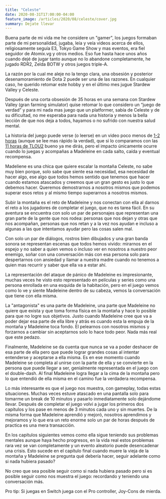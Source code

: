 ```yaml
---
title: "Celeste"
date: 2020-08-31T17:00:00-04:00
feature_image: /articles/2020/08/celeste/cover.jpg
summary: Dejate llevar
---
```


Buena parte de mi vida me he considere un "gamer", los juegos formaban parte de mi personalidad, jugaba, leía y veía videos acerca de ellos, religiosamente seguía E3, Tokyo Game Show y mas eventos, era fiel seguidor de Atomix.vg y otros medios. Eso fue hasta hace unos años cuando dejé de jugar tanto aunque no lo abandone completamente, he jugado RDR2, Zelda BOTW y otros juegos triple-A.

La razón por la cual me aleje no la tengo clara, una obsesión y posterior desenamoramiento de Dota 2 puede ser una de las razones. En cualquier caso, he querido retomar este hobby y en el último mes jugue Stardew Valley y Celeste.

Después de una corta obsesión de 35 horas en una semana con Stardew Valley (gran farming simulator) quise retomar lo que considero un “juego de verdad” y para mi nada mas juego que un platformer, sabía de Celeste y de su dificultad, no me esperaba para nada una historia y menos la bella lección de que nos deja a todos, hayamos o no sufrido con nuestra salud mental.

La historia del juego puede verse (o leerse) en un video poco menos de [1-2 horas](https://www.youtube.com/watch?v=JIXqmjYF4F4) (aunque se lee mas rápido la verdad), que si lo comparamos con las [11 horas de TLOU2](https://www.youtube.com/watch?v=Iss5bRQ7yVM) bueno ya me dirás, pero el impacto únicamente ocurre cuando lo juegas y acompañas a Madeleine en cada salto, caída y eventual recompensa.

Madeliene es una chica que quiere escalar la montaña Celeste, no sabe muy bien porque, solo sabe que siente esa necesidad, esa necesidad de hacer algo, ese algo que todos hemos sentido que tenemos que hacer cuando estamos atascados y creemos que un gran gesto es justo lo que debemos hacer. Queremos demostrarnos a nosotros mismos que podemos superar esos retos y al mismo tiempo superarnos a nosotros mismos.

Subir la montaña es el reto de Madeleine y nos conectan con ella al darnos el reto a los jugadores de completar el juego, que no es tarea fácil. En su aventura se encuentra con solo un par de personajes que representan una gran parte de la gente que nos rodea: personas que nos dejan y otras que nos acompañan, personas que nos retan y a la vez nos ayudan e incluso a algunas a las que intentamos ayudar pero las cosas salen mal.

Con solo un par de diálogos, rostros bien dibujados y una gran banda sonora se representan escenas que todos hemos vivido: mirarnos en el espejo y no saber a quien vemos o incluso ver en nosotros a nuestro peor enemigo, soñar con una conversación más con esa persona solo para despertarnos con ansiedad y llamar a nuestra madre cuando no tenemos a quien mas recurrir y saber que ella va a estar ahí.

La representación del ataque de pánico de Madeleine es impresionante, muchas veces he visto esto representado en películas y series como una persona enrollada en una esquida de la habitación, pero en el juego vemos como lo ve y siente Madeleine dentro de su cabeza, vemos la conversación que tiene con ella misma.

La "antagonista" es una parte de Madeleine, una parte que Madeleine no quiere que exista y que toma forma física en la montaña y hace lo posible para que no logre sus objetivos. Justo cuando Madeleine cree que va a poder dejar esa parte de ella libre y atrás es cuando esta la empuja de la montaña y Madeleine toca fondo. El pelearnos con nosotros mismos y forzarnos a cambiar sin aceptarnos solo lo hace todo peor. Nada más real que este pedazo.

Finalmente, Madeleine se da cuenta que nunca se va a poder deshacer de esa parte de ella pero que puede lograr grandes cosas al intentar entenderse y aceptarse a ella misma. Es en ese momento cuando Madeleine se completa al unirse con la parte de ella y se convierte en la persona que puede llegar a ser, genialmente representada en el juego con el double-dash. Al final Madeleine logra llegar a la cima de la montaña pero lo que entendió de ella misma en el camino fue la verdadera recompensa.

Lo más interesante es que el juego nos muestra, con gameplay, todas estas situaciones. Muchas veces estuve atascado en una pantalla solo para tomarme un break de 10 minutos y pasarlo inmediatamente solo dejándome llevar. Después de completar el juego volvi a jugar los primeros dos capítulos y los pase en menos de 3 minutos cada uno y sin muertes. De la misma forma que Madeleine aprendió y mejoró, nosotros aprendimos y mejoramos y lo que era un reto enorme solo un par de horas después de practica es una mera transacción.

En los capítulos siguientes vemos como ella sigue teniendo sus problemas mentales aunque haya hecho progresos, en la vida real estos problemas rara vez se van completamente y un evento aleatorio puede desencadenar una crisis. Esto sucede en el capítulo final cuando muere la vieja de la montaña y Madeleine se pregunta qué debería hacer, seguir adelante como si nada hubiera pasado?

No creo que sea posible seguir como si nada hubiera pasado pero si es posible seguir como nos muestra el juego: recordando y teniendo una conversación más.

Pro tip: Si juegas en Switch juega con el Pro controller, Joy-Cons de mierda.
